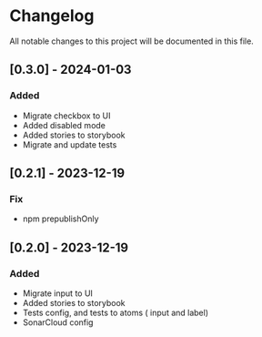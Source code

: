 # Changelog

All notable changes to this project will be documented in this file.

## [0.3.0] - 2024-01-03

### Added

- Migrate checkbox to UI
- Added disabled mode
- Added stories to storybook
- Migrate and update tests

## [0.2.1] - 2023-12-19

### Fix

- npm prepublishOnly

## [0.2.0] - 2023-12-19

### Added

- Migrate input to UI
- Added stories to storybook
- Tests config, and tests to atoms ( input and label)
- SonarCloud config
